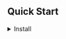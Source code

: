 ## Quick Start
<details>
<summary> Install</summary>

huskidut

```shell
git clone https://github.com/stefanoKS/aikensa.git
cd aikensa
```
</details>

